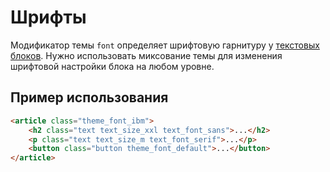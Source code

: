 # Шрифты

Модификатор темы `font` определяет шрифтовую гарнитуру у [текстовых блоков](http://whitepaper.tools/doc.html#/content-text). Нужно использовать миксование темы для изменения шрифтовой настройки блока на любом уровне.

## Пример использования

```html
<article class="theme_font_ibm">
	<h2 class="text text_size_xxl text_font_sans">...</h2>
	<p class="text text_size_m text_font_serif">...</p>
	<button class="button theme_font_default">...</button>
</article>
```
